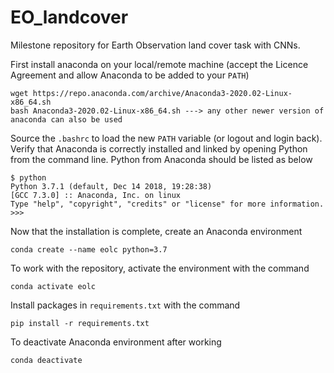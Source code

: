 # EO_landcover
Milestone repository for Earth Observation land cover task with CNNs.


First install anaconda on your local/remote machine (accept the Licence Agreement and allow Anaconda to be added to your `PATH`)

```
wget https://repo.anaconda.com/archive/Anaconda3-2020.02-Linux-x86_64.sh
bash Anaconda3-2020.02-Linux-x86_64.sh ---> any other newer version of anaconda can also be used
```

Source the `.bashrc` to load the new `PATH` variable (or logout and login back). Verify that Anaconda is correctly installed and linked by opening Python from the command line. Python from Anaconda should be listed as below

```
$ python
Python 3.7.1 (default, Dec 14 2018, 19:28:38) 
[GCC 7.3.0] :: Anaconda, Inc. on linux
Type "help", "copyright", "credits" or "license" for more information.
>>> 
```


Now that the installation is complete, create an Anaconda environment

`conda create --name eolc python=3.7`


To work with the repository, activate the environment with the command

`conda activate eolc`


Install packages in `requirements.txt` with the command

`pip install -r requirements.txt`


To deactivate Anaconda environment after working

`conda deactivate`
